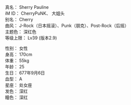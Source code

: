 真名： Sherry Pauline  
iM ID： CherryPuNK、 大姐头  
别名： Cherry  
曲风： J-Rock（日本摇滚）、Punk（朋克）、Post-Rock（后摇）  
主题色： 深红色  
等级上限： Lv39 (版本2.9) 

性别： 女性  
身高： 170cm  
体重： 55kg  
年龄： 25  
生日： 677年9月6日  
血型： A  
星座： 处女座  
发色： 深红  
瞳色： 深红  